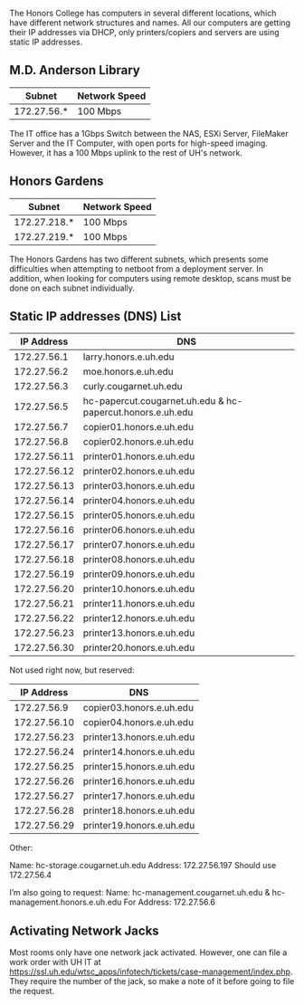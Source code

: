 The Honors College has computers in several different locations, which have different network structures and names. All our computers are getting their IP addresses via DHCP, only printers/copiers and servers are using static IP addresses.

## M.D. Anderson Library

| Subnet | Network Speed |
|---|---|
|172.27.56.*|100 Mbps|

The IT office has a 1Gbps Switch between the NAS, ESXi Server, FileMaker Server and the IT Computer, with open ports for high-speed imaging. However, it has a 100 Mbps uplink to the rest of UH's network.

## Honors Gardens

| Subnet | Network Speed |
|---|---|
|172.27.218.*|100 Mbps|
|172.27.219.*|100 Mbps|

The Honors Gardens has two different subnets, which presents some difficulties when attempting to netboot from a deployment server. In addition, when looking for computers using remote desktop, scans must be done on each subnet individually.

## Static IP addresses (DNS) List

| IP Address | DNS |
|---|---|
| 172.27.56.1 | larry.honors.e.uh.edu |
| 172.27.56.2 | moe.honors.e.uh.edu |
| 172.27.56.3 | curly.cougarnet.uh.edu |
| 172.27.56.5 | hc-papercut.cougarnet.uh.edu & hc-papercut.honors.e.uh.edu
| 172.27.56.7 | copier01.honors.e.uh.edu |
| 172.27.56.8 | copier02.honors.e.uh.edu |
| 172.27.56.11 | printer01.honors.e.uh.edu |
| 172.27.56.12 | printer02.honors.e.uh.edu |
| 172.27.56.13 | printer03.honors.e.uh.edu |
| 172.27.56.14 | printer04.honors.e.uh.edu |
| 172.27.56.15 | printer05.honors.e.uh.edu |
| 172.27.56.16 | printer06.honors.e.uh.edu |
| 172.27.56.17 | printer07.honors.e.uh.edu |
| 172.27.56.18 | printer08.honors.e.uh.edu |
| 172.27.56.19 | printer09.honors.e.uh.edu |
| 172.27.56.20 | printer10.honors.e.uh.edu |
| 172.27.56.21 | printer11.honors.e.uh.edu |
| 172.27.56.22 | printer12.honors.e.uh.edu |
| 172.27.56.23 | printer13.honors.e.uh.edu |
| 172.27.56.30 | printer20.honors.e.uh.edu |


Not used right now, but reserved:

| IP Address | DNS |
|---|---|
| 172.27.56.9 | copier03.honors.e.uh.edu
| 172.27.56.10 | copier04.honors.e.uh.edu
| 172.27.56.23 | printer13.honors.e.uh.edu
| 172.27.56.24 | printer14.honors.e.uh.edu
| 172.27.56.25 | printer15.honors.e.uh.edu
| 172.27.56.26 | printer16.honors.e.uh.edu
| 172.27.56.27 | printer17.honors.e.uh.edu
| 172.27.56.28 | printer18.honors.e.uh.edu
| 172.27.56.29 | printer19.honors.e.uh.edu


Other:

Name:            hc-storage.cougarnet.uh.edu
Address: 172.27.56.197
Should use 172.27.56.4

I’m also going to request:
Name: hc-management.cougarnet.uh.edu & hc-management.honors.e.uh.edu
For Address: 172.27.56.6

## Activating Network Jacks

Most rooms only have one network jack activated. However, one can file a work order with UH IT at https://ssl.uh.edu/wtsc_apps/infotech/tickets/case-management/index.php. They require the number of the jack, so make a note of it before going to file the request.
